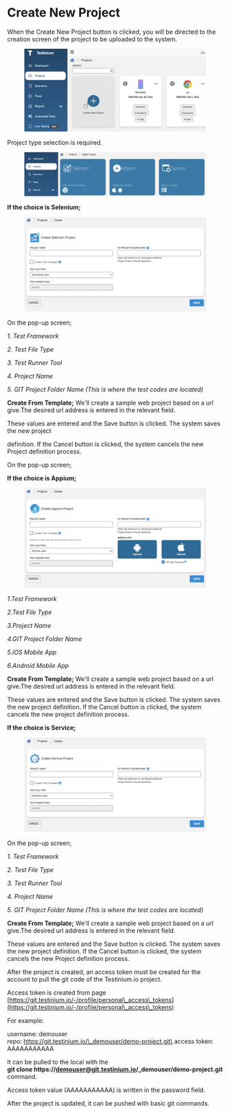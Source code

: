 # Create New Project

When the Create New Project button is clicked, you will be directed to the creation screen of the project to be uploaded to the system.

<figure><img src="../.gitbook/assets/Ekran Resmi 2023-06-20 00.39.16.png" alt=""><figcaption></figcaption></figure>



Project type selection is required.

<figure><img src="../.gitbook/assets/Ekran Resmi 2023-06-20 00.40.51.png" alt=""><figcaption></figcaption></figure>

**If the choice is Selenium;**

<figure><img src="../.gitbook/assets/Ekran Resmi 2023-06-20 08.05.07.png" alt=""><figcaption></figcaption></figure>

On the pop-up screen;

_1. Test Framework_

_2. Test File Type_

_3. Test Runner Tool_

_4. Project Name_

_5. GIT Project Folder Name (This is where the test codes are located)_

**Create From Template;** We'll create a sample web project based on a url give.The desired url address is entered in the relevant field.

These values are entered and the Save button is clicked. The system saves the new project

definition. If the Cancel button is clicked, the system cancels the new Project definition process.

On the pop-up screen;

**If the choice is Appium;**

<figure><img src="../.gitbook/assets/Ekran Resmi 2023-06-20 08.05.30.png" alt=""><figcaption></figcaption></figure>

_1.Test Framework_

_2.Test File Type_

_3.Project Name_

_4.GIT Project Folder Name_

_5.IOS Mobile App_

_6.Android Mobile App_

**Create From Template;** We'll create a sample web project based on a url give.The desired url address is entered in the relevant field.

These values are entered and the Save button is clicked. The system saves the new project definition. If the Cancel button is clicked, the system cancels the new project definition process.

**If the choice is Service;**

<figure><img src="../.gitbook/assets/Ekran Resmi 2023-06-20 08.15.19.png" alt=""><figcaption></figcaption></figure>

On the pop-up screen;

_1. Test Framework_

_2. Test File Type_

_3. Test Runner Tool_

_4. Project Name_

_5. GIT Project Folder Name (This is where the test codes are located)_

**Create From Template;** We'll create a sample web project based on a url give.The desired url address is entered in the relevant field.

These values are entered and the Save button is clicked. The system saves the new project definition. If the Cancel button is clicked, the system cancels the new Project definition process.

After the project is created, an access token must be created for the account to pull the git code of the Testinium.io project.

Access token is created from page [https://git.testinium.io/-/profile/personal\_access\_tokens](https://git.testinium.io/-/profile/personal\_access\_tokens)

For example:

username: demouser\
repo: https://git.testinium.io/\_demouser/demo-project.git\
access token: AAAAAAAAAAA

It can be pulled to the local with the\
**git clone https://demouser@git.testinium.io/\_demouser/demo-project.git**\
command.

Access token value (AAAAAAAAAAA) is written in the password field.

After the project is updated, it can be pushed with basic git commands.
